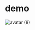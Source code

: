 # demo


![avatar (8)](https://github.com/jeffyeff/demo/assets/169057420/01b60b51-7e5f-4851-9e0b-6882af6ec2c5)

